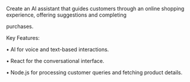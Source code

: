 Create an Al assistant that guides customers through an online shopping experience, offering suggestions and completing

purchases.

Key Features:

• Al for voice and text-based interactions.

• React for the conversational interface.

• Node.js for processing customer queries and fetching product details.
